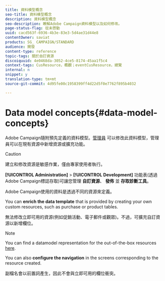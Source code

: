 ```yaml
---
title: 資料模型概念
seo-title: 資料模型概念
description: 資料模型概念
seo-description: 瞭解Adobe Campaign資料模型以及如何修改。
page-status-flag: 從未啓動
uuid: cacd563f-6936-4b3e-83e3-5d4ae31d44e8
contentOwner: saviat
products: SG_ CAMPAIGN/STANDARD
audience: 開發
content-type: reference
topic-tags: 關於自訂資源
discoiquuid: 4e0468da-3052-4ce5-8174-45aa1f5c4
context-tags: CusResource，概觀；eventCusResource，總覽
internal: n
snippet: y
translation-type: tm+mt
source-git-commit: 4d95fe00c1958399ff4d22d5f0e7762f895b4032

---
```



# Data model concepts{#data-model-concepts}

Adobe Campaign隨附預先定義的資料模型。[管理員](../../administration/using/users-management.md#functional-administrators) 可以修改此資料模型，管理員可以在現有資源中新增資源或擴充功能。

>[!CAUTION]
>
>建立和修改資源是敏感作業，僅由專家使用者執行。

**[!UICONTROL Administration]** &gt; **[!UICONTROL Development]** 功能表(透過Adobe Campaign標誌存取)可讓您管理 **自訂資源**、 **發佈** 並 **存取診斷工具**。

Adobe Campaign使用的資料是透過不同的資源來定義。

You can **enrich the data template** that is provided by creating your own custom resources, such as purchase or product tables.

無法修改立即可用的資源(例如促銷活動、電子郵件或觀眾)。不過，可擴充自訂資源以新增欄位。

>[!NOTE]
>
>You can find a datamodel representation for the out-of-the-box resources [here](https://docs.campaign.adobe.com/doc/standard/en/datamodel/datamodel.html).

You can also **configure the navigation** in the screens corresponding to the resource created.

副檔名會以前置詞產生，因此不會與立即可用的欄位衝突。
